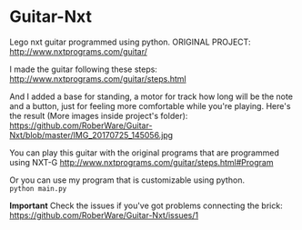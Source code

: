 # Guitar-Nxt
Lego nxt guitar programmed using python.
ORIGINAL PROJECT: http://www.nxtprograms.com/guitar/

I made the guitar following these steps: http://www.nxtprograms.com/guitar/steps.html

And I added a base for standing, a motor for track how long will be the note and a button, just for feeling more comfortable while you're playing. Here's the result (More images inside project's folder): https://github.com/RoberWare/Guitar-Nxt/blob/master/IMG_20170725_145056.jpg

You can play this guitar with the original programs that are programmed using NXT-G http://www.nxtprograms.com/guitar/steps.html#Program

Or you can use my program that is customizable using python.
<code>
python main.py
</code>

**Important**
Check the issues if you've got problems connecting the brick: https://github.com/RoberWare/Guitar-Nxt/issues/1
